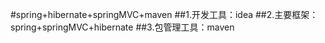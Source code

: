 #spring+hibernate+springMVC+maven
##1.开发工具：idea
##2.主要框架：spring+springMVC+hibernate
##3.包管理工具：maven
